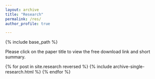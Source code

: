 ```yaml
---
layout: archive
title: "Research"
permalink: /res/
author_profile: true

---
```


{% include base_path %}

Please click on the paper title to view the free download link and short summary.

{% for post in site.research reversed %}
  {% include archive-single-research.html %}
{% endfor %}

